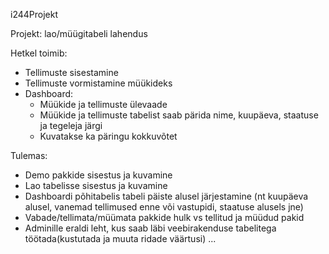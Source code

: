 i244Projekt

Projekt: lao/müügitabeli lahendus

Hetkel toimib:
* Tellimuste sisestamine
* Tellimuste vormistamine müükideks
* Dashboard:
	* Müükide ja tellimuste ülevaade
	* Müükide ja tellimuste tabelist saab pärida nime, kuupäeva, staatuse ja tegeleja järgi
	* Kuvatakse ka päringu kokkuvõtet
	
Tulemas:
* Demo pakkide sisestus ja kuvamine
* Lao tabelisse sisestus ja kuvamine
* Dashboardi põhitabelis tabeli päiste alusel järjestamine (nt kuupäeva alusel, vanemad tellimused enne või vastupidi, staatuse alusels jne)
* Vabade/tellimata/müümata pakkide hulk vs tellitud ja müüdud pakid
* Adminille eraldi leht, kus saab läbi veebirakenduse tabelitega töötada(kustutada ja muuta ridade väärtusi)
...